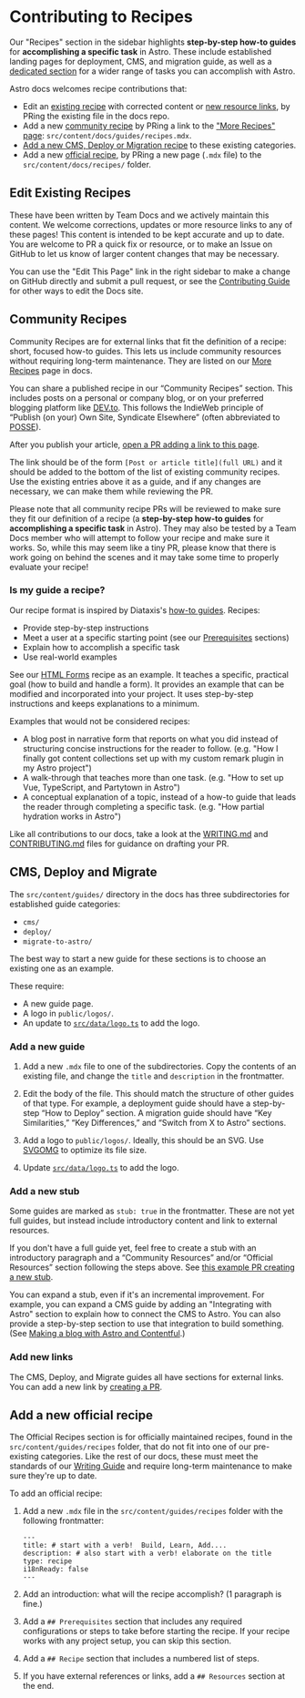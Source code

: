 # Contributing to Recipes

Our "Recipes" section in the sidebar highlights **step-by-step how-to guides** for **accomplishing a specific task** in Astro. These include established landing pages for deployment, CMS, and migration guide, as well as a [dedicated section](https://docs.astro.build/en/recipes/) for a wider range of tasks you can accomplish with Astro.

Astro docs welcomes recipe contributions that:

- Edit an [existing recipe](existing-recipes) with corrected content or [new resource links](#add-new-links), by PRing the existing file in the docs repo.
- Add a new [community recipe](#community-recipes) by PRing a link to the ["More Recipes" page](#more-recipes-page): `src/content/docs/guides/recipes.mdx`.
- [Add a new CMS, Deploy or Migration recipe](#cms-deploy-and-migrate) to these existing categories.
- Add a new [official recipe](#official-recipes), by PRing a new page (`.mdx` file) to the `src/content/docs/recipes/` folder.


## Edit Existing Recipes

These have been written by Team Docs and we actively maintain this content. We welcome corrections, updates or more resource links to any of these pages! This content is intended to be kept accurate and up to date. You are welcome to PR a quick fix or resource, or to make an Issue on GitHub to let us know of larger content changes that may be necessary.

You can use the "Edit This Page" link in the right sidebar to make a change on GitHub directly and submit a pull request, or see the [Contributing Guide](https://github.com/withastro/docs/blob/main/CONTRIBUTING.md#making-prs-pull-requests) for other ways to edit the Docs site.

## Community Recipes

Community Recipes are for external links that fit the definition of a recipe: short, focused how-to guides. This lets us include community resources without requiring long-term maintenance. They are listed on our [More Recipes](#more-recipes-page) page in docs.

You can share a published recipe in our “Community Recipes” section. This includes posts on a personal or company blog, or on your preferred blogging platform like [DEV.to](https://dev.to/). This follows the IndieWeb principle of “Publish (on your) Own Site, Syndicate Elsewhere” (often abbreviated to [POSSE](https://indieweb.org/POSSE)).

After you publish your article, [open a PR adding a link to this page](https://github.com/withastro/docs/edit/main/src/content/docs/en/recipes.mdx).

The link should be of the form `[Post or article title](full URL)` and it should be added to the bottom of the list of existing community recipes. Use the existing entries above it as a guide, and if any changes are necessary, we can make them while reviewing the PR.

Please note that all community recipe PRs will be reviewed to make sure they fit our definition of a recipe (a **step-by-step how-to guides** for **accomplishing a specific task** in Astro). They may also be tested by a Team Docs member who will attempt to follow your recipe and make sure it works. So, while this may seem like a tiny PR, please know that there is work going on behind the scenes and it may take some time to properly evaluate your recipe!

### Is my guide a recipe?

Our recipe format is inspired by Diataxis's [how-to guides](https://diataxis.fr/how-to-guides/). Recipes:

- Provide step-by-step instructions
- Meet a user at a specific starting point (see our [Prerequisites](https://docs.astro.build/en/recipes/build-forms-api/#prerequisites) sections)
- Explain how to accomplish a specific task
- Use real-world examples

See our [HTML Forms](https://docs.astro.build/en/recipes/build-forms-api/) recipe as an example. It teaches a specific, practical goal (how to build and handle a form). It provides an example that can be modified and incorporated into your project. It uses step-by-step instructions and keeps explanations to a minimum.

Examples that would not be considered recipes:
- A blog post in narrative form that reports on what you did instead of structuring concise instructions for the reader to follow. (e.g. "How I finally got content collections set up with my custom remark plugin in my Astro project")
- A walk-through that teaches more than one task. (e.g. "How to set up Vue, TypeScript, and Partytown in Astro")
- A conceptual explanation of a topic, instead of a how-to guide that leads the reader through completing a specific task. (e.g. "How partial hydration works in Astro")

Like all contributions to our docs, take a look at the [WRITING.md](https://github.com/withastro/docs/blob/main/WRITING.md
) and [CONTRIBUTING.md](https://github.com/withastro/docs/blob/main/CONTRIBUTING.md
) files for guidance on drafting your PR.


## CMS, Deploy and Migrate

The `src/content/guides/` directory in the docs has three subdirectories for established guide categories:

- `cms/`
- `deploy/`
- `migrate-to-astro/`

The best way to start a new guide for these sections is to choose an existing one as an example.

These require:
- A new guide page.
- A logo in `public/logos/`.
- An update to [`src/data/logo.ts`](https://github.com/withastro/docs/blob/main/src/data/logos.ts) to add the logo.

### Add a new guide

1. Add a new `.mdx` file to one of the subdirectories. Copy the contents of an existing file, and change the `title` and `description` in the frontmatter.

2. Edit the body of the file. This should match the structure of other guides of that type. For example, a deployment guide should have a step-by-step “How to Deploy” section. A migration guide should have “Key Similarities,” “Key Differences,” and “Switch from X to Astro” sections.

3. Add a logo to `public/logos/`. Ideally, this should be an SVG. Use [SVGOMG](https://jakearchibald.github.io/svgomg/) to optimize its file size.

4. Update [`src/data/logo.ts`](https://github.com/withastro/docs/blob/main/src/data/logos.ts) to add the logo.

### Add a new stub

Some guides are marked as `stub: true` in the frontmatter. These are not yet full guides, but instead include introductory content and link to external resources.

If you don't have a full guide yet, feel free to create a stub with an introductory paragraph and a “Community Resources” and/or “Official Resources” section following the steps above. See [this example PR creating a new stub](https://github.com/withastro/docs/pull/2336/files).

You can expand a stub, even if it's an incremental improvement. For example, you can expand a CMS guide by adding an "Integrating with Astro" section to explain how to connect the CMS to Astro. You can also provide a step-by-step section to use that integration to build something. (See [Making a blog with Astro and Contentful](https://docs.astro.build/en/guides/cms/contentful/#making-a-blog-with-astro-and-contentful).)

### Add new links

The CMS, Deploy, and Migrate guides all have sections for external links. You can add a new link by [creating a PR](https://github.com/withastro/docs/blob/main/CONTRIBUTING.md).

## Add a new official recipe

The Official Recipes section is for officially maintained recipes, found in the `src/content/guides/recipes` folder, that do not fit into one of our pre-existing categories. Like the rest of our docs, these must meet the standards of our [Writing Guide](https://github.com/withastro/docs/blob/main/WRITING.md) and require long-term maintenance to make sure they're up to date.

To add an official recipe:

1. Add a new `.mdx` file in the `src/content/guides/recipes` folder with the following frontmatter: 

    ```mdx
    ---
    title: # start with a verb!  Build, Learn, Add....
    description: # also start with a verb! elaborate on the title
    type: recipe
    i18nReady: false
    ---
    ```

2. Add an introduction: what will the recipe accomplish? (1 paragraph is fine.)

3. Add a `## Prerequisites` section that includes any required configurations or steps to take before starting the recipe. If your recipe works with any project setup, you can skip this section.

4. Add a `## Recipe` section that includes a numbered list of steps.

5. If you have external references or links, add a ``## Resources`` section at the end.
